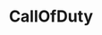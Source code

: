 ---
title: CallOfDuty
crosslinks:
- Gamingcirclejerk
- CODOnline
- WWII
- Infinitewarfare
- redditcasual
- The_Donald
- linux_gaming
- emulation
- CoDCompetitive
- AskHistorians
- CoD4Promod
- titlegore
- CODModernWarfare
- COD_LFG
- Overwatch
- BrasilOnReddit
- IAmA
---